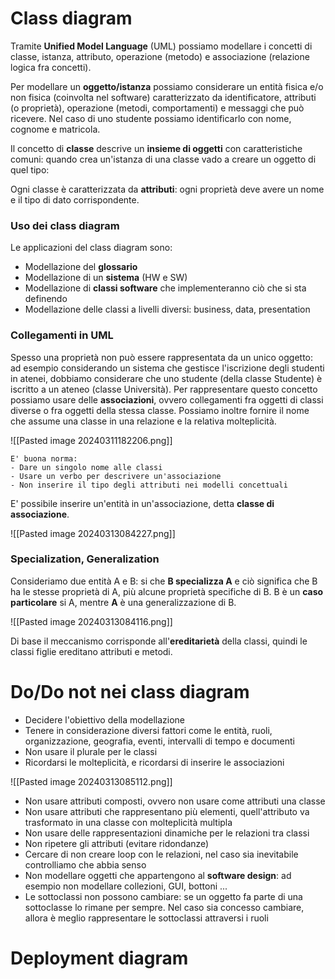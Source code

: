 # Class diagram

Tramite **Unified Model Language** (UML) possiamo modellare i concetti di classe, istanza, attributo, operazione (metodo) e associazione (relazione logica fra concetti).

Per modellare  un **oggetto/istanza** possiamo considerare un entità fisica e/o non fisica (coinvolta nel software) caratterizzato da identificatore, attributi (o proprietà), operazione (metodi, comportamenti) e messaggi che può ricevere.
Nel caso di uno studente possiamo identificarlo con nome, cognome e matricola.

Il concetto di **classe** descrive un **insieme di oggetti** con caratteristiche comuni: quando crea un'istanza di una classe vado a creare un oggetto di quel tipo:

Ogni classe è caratterizzata da **attributi**: ogni proprietà deve avere un nome e il tipo di dato corrispondente.

### Uso dei class diagram

Le applicazioni del class diagram sono:
- Modellazione del **glossario**
- Modellazione di un **sistema** (HW e SW) 
- Modellazione di **classi software** che implementeranno ciò che si sta definendo
- Modellazione delle classi a livelli diversi: business, data, presentation

### Collegamenti in UML

Spesso una proprietà non può essere rappresentata da un unico oggetto: ad esempio considerando un sistema che gestisce l'iscrizione degli studenti in atenei, dobbiamo considerare che uno studente (della classe Studente) è iscritto a un ateneo (classe Università).
Per rappresentare questo concetto possiamo usare delle **associazioni**, ovvero collegamenti fra oggetti di classi diverse o fra oggetti della stessa classe.
Possiamo inoltre fornire il nome che assume una classe in una relazione e la relativa molteplicità.

![[Pasted image 20240311182206.png]]

```ad-note
E' buona norma:
- Dare un singolo nome alle classi
- Usare un verbo per descrivere un'associazione 
- Non inserire il tipo degli attributi nei modelli concettuali
```

E' possibile inserire un'entità in un'associazione, detta **classe di associazione**.

![[Pasted image 20240313084227.png]]

### Specialization, Generalization

Consideriamo due entità A e B: si che **B specializza A** e ciò significa che B ha le stesse proprietà di A, più alcune proprietà specifiche di B.
B è un **caso particolare** si A, mentre **A** è una generalizzazione di B.

![[Pasted image 20240313084116.png]]

Di base il meccanismo corrisponde all'**ereditarietà** della classi, quindi le classi figlie ereditano attributi e metodi.

# Do/Do not nei class diagram

- Decidere l'obiettivo della modellazione
- Tenere in considerazione diversi fattori come le entità, ruoli, organizzazione, geografia, eventi, intervalli di tempo e documenti
- Non usare il plurale per le classi
- Ricordarsi le molteplicità, e ricordarsi di inserire le associazioni

![[Pasted image 20240313085112.png]]

- Non usare attributi composti, ovvero non usare come attributi una classe
- Non usare attributi che rappresentano più elementi, quell'attributo va trasformato in una classe con molteplicità multipla
- Non usare delle rappresentazioni dinamiche per le relazioni tra classi
- Non ripetere gli attributi (evitare ridondanze)
- Cercare di non creare loop con le relazioni, nel caso sia inevitabile controlliamo che abbia senso
- Non modellare oggetti che appartengono al **software design**: ad esempio non modellare collezioni, GUI, bottoni ...
- Le sottoclassi non possono cambiare: se un oggetto fa parte di una sottoclasse lo rimane per sempre. Nel caso sia concesso cambiare, allora è meglio rappresentare le sottoclassi attraversi i ruoli

# Deployment diagram


